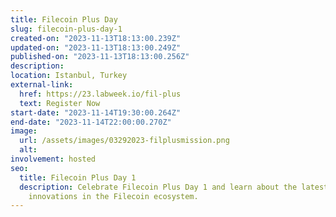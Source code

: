 ```yaml
---
title: Filecoin Plus Day
slug: filecoin-plus-day-1
created-on: "2023-11-13T18:13:00.239Z"
updated-on: "2023-11-13T18:13:00.249Z"
published-on: "2023-11-13T18:13:00.256Z"
description:
location: Istanbul, Turkey
external-link:
  href: https://23.labweek.io/fil-plus
  text: Register Now
start-date: "2023-11-14T19:30:00.264Z"
end-date: "2023-11-14T22:00:00.270Z"
image:
  url: /assets/images/03292023-filplusmission.png
  alt:
involvement: hosted
seo:
  title: Filecoin Plus Day 1
  description: Celebrate Filecoin Plus Day 1 and learn about the latest updates and
    innovations in the Filecoin ecosystem.
---
```


